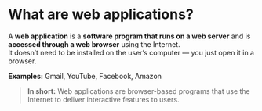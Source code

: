 # What are web applications?

A **web application** is a **software program that runs on a web server** and is **accessed through a web browser** using the Internet.  
It doesn’t need to be installed on the user’s computer — you just open it in a browser.

**Examples:** Gmail, YouTube, Facebook, Amazon  

> **In short:** Web applications are browser-based programs that use the Internet to deliver interactive features to users.
> 